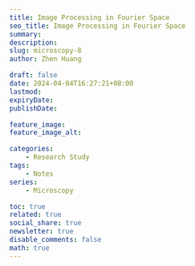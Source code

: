 ```yaml
---
title: Image Processing in Fourier Space
seo_title: Image Processing in Fourier Space
summary: 
description: 
slug: microscopy-8
author: Zhen Huang

draft: false
date: 2024-04-04T16:27:21+08:00
lastmod: 
expiryDate: 
publishDate: 

feature_image: 
feature_image_alt: 

categories:
    - Research Study
tags:
    - Notes
series:
    - Microscopy

toc: true
related: true
social_share: true
newsletter: true
disable_comments: false
math: true
---
```


